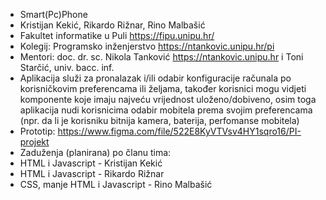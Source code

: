- Smart(Pc)Phone
- Kristijan Kekić, Rikardo Rižnar, Rino Malbašić
- Fakultet informatike u Puli https://fipu.unipu.hr/
- Kolegij: Programsko inženjerstvo https://ntankovic.unipu.hr/pi
- Mentori: doc. dr. sc. Nikola Tanković https://ntankovic.unipu.hr i Toni Starčić, univ. bacc. inf.
- Aplikacija služi za pronalazak i/ili odabir konfiguracije računala po korisničkovim preferencama ili željama,
  također korisnici mogu vidjeti komponente koje imaju najveću vrijednost uloženo/dobiveno, osim toga aplikacija nudi
  korisnicima odabir mobitela prema svojim preferencama (npr. da li je korisniku bitnija kamera, baterija, perfomanse mobitela)
- Prototip: https://www.figma.com/file/522E8KyVTVsv4HY1sqro16/PI-projekt
- Zaduženja (planirana) po članu tima:
- HTML i Javascript - Kristijan Kekić
- HTML i Javascript - Rikardo Rižnar
- CSS, manje HTML i Javascript - Rino Malbašić